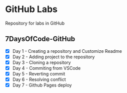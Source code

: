 # GitHub Labs
Repository for labs in GitHub

## 7DaysOfCode-GitHub
- [x] Day 1 - Creating a repository and Customize Readme
- [x] Day 2 - Adding project to the repository
- [x] Day 3 - Cloning a repository
- [x] Day 4 - Commiting from VSCode
- [x] Day 5 - Reverting commit
- [x] Day 6 - Resolving conflict
- [x] Day 7 - Github Pages deploy